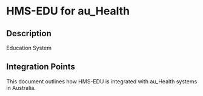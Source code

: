 # HMS-EDU for au_Health

## Description

Education System

## Integration Points

This document outlines how HMS-EDU is integrated with au_Health systems in Australia.
